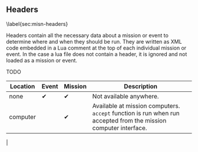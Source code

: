 ## Headers
\label{sec:misn-headers}

Headers contain all the necessary data about a mission or event to determine where and when they should be run. They are written as XML code embedded in a Lua comment at the top of each individual mission or event. In the case a lua file does not contain a header, it is ignored and not loaded as a mission or event.

TODO

| Location | Event | Mission | Description |
| --- | --- | --- | --- |
| none | ✔ | ✔ | Not available anywhere. |
| computer | | ✔ | Available at mission computers. `accept` function is run when run accepted from the mission computer interface. |
|
